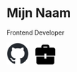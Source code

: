 # Mijn Naam
Frontend Developer 

[<img src="github-mark.png" width="50">](https://github.com/kxnzx)
&ensp;
[<img src="portfolio_icon.png" width="45">](https://www.frontendmentor.io/profile/kxnzx)


